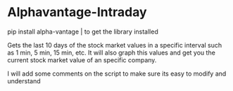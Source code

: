 # Alphavantage-Intraday

pip install alpha-vantage | to get the library installed

Gets the last 10 days of the stock market values in a specific interval such as 1 min, 5 min, 15 min, etc. 
It will also graph this values and get you the current stock market value of an specific company.

I will add some comments on the script to make sure its easy to modify and understand
